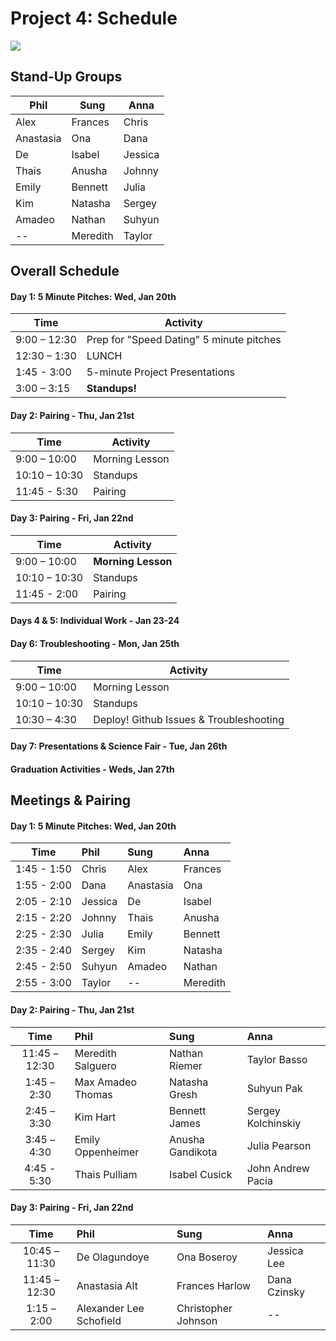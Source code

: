 # Project 4: Schedule     

![](http://i.giphy.com/hBjV49n3wy60o.gif)

## Stand-Up Groups

| Phil      | Sung     | Anna    |
|-----------|----------|---------|
| Alex      | Frances  | Chris   |
| Anastasia | Ona      | Dana    |
| De        | Isabel   | Jessica |
| Thais     | Anusha   | Johnny  |
| Emily     | Bennett  | Julia   |
| Kim       | Natasha  | Sergey  |
| Amadeo    | Nathan   | Suhyun  |
| --        | Meredith | Taylor  | 


## Overall Schedule

#### Day 1: 5 Minute Pitches: Wed, Jan 20th

| Time         | Activity                                 |
|--------------|------------------------------------------|
| 9:00 – 12:30 | Prep for "Speed Dating" 5 minute pitches |
| 12:30 – 1:30 | LUNCH                                    |
| 1:45 - 3:00  | 5-minute Project Presentations           |
| 3:00 – 3:15  | **Standups!**                            |

#### Day 2: Pairing - Thu, Jan 21st

| Time          | Activity       |
|---------------|----------------|
| 9:00 – 10:00  | Morning Lesson |
| 10:10 – 10:30 | Standups       |
| 11:45 - 5:30  | Pairing        |

#### Day 3: Pairing - Fri, Jan 22nd      

| Time          | Activity           |
|---------------|--------------------|
| 9:00 – 10:00  | **Morning Lesson** |
| 10:10 – 10:30 | Standups           |
| 11:45 - 2:00  | Pairing            |

#### Days 4 & 5: Individual Work - Jan 23-24     

#### Day 6: Troubleshooting - Mon, Jan 25th      

| Time          | Activity                                |
|---------------|-----------------------------------------|
| 9:00 – 10:00  | Morning Lesson                          |
| 10:10 – 10:30 | Standups                                |
| 10:30 – 4:30  | Deploy! Github Issues & Troubleshooting |

#### Day 7: Presentations & Science Fair - Tue, Jan 26th

#### Graduation Activities - Weds, Jan 27th

## Meetings & Pairing

#### Day 1: 5 Minute Pitches: Wed, Jan 20th

| Time         | Phil     | Sung      | Anna     |
|:------------:|:---      |:---       |:---      |
| 1:45 - 1:50  | Chris    | Alex      | Frances  |
| 1:55 - 2:00  | Dana     | Anastasia | Ona      |
| 2:05 - 2:10  | Jessica  | De        | Isabel   |
| 2:15 - 2:20  | Johnny   | Thais     | Anusha   |
| 2:25 - 2:30  | Julia    | Emily     | Bennett  |
| 2:35 - 2:40  | Sergey   | Kim       | Natasha  |
| 2:45 - 2:50  | Suhyun   | Amadeo    | Nathan   |
| 2:55 - 3:00  | Taylor   | --        | Meredith |  
      
#### Day 2: Pairing - Thu, Jan 21st

| Time          | Phil              | Sung             | Anna               |
|:-------------:|:------------------|:-----------------|:-------------------|
| 11:45 – 12:30 | Meredith Salguero | Nathan Riemer    | Taylor Basso       |
| 1:45 – 2:30   | Max Amadeo Thomas | Natasha Gresh    | Suhyun Pak         |
| 2:45 – 3:30   | Kim Hart          | Bennett James    | Sergey Kolchinskiy |
| 3:45 – 4:30   | Emily Oppenheimer | Anusha Gandikota | Julia Pearson      |
| 4:45 - 5:30   | Thais Pulliam     | Isabel Cusick    | John Andrew Pacia  |

#### Day 3: Pairing - Fri, Jan 22nd      

| Time          | Phil                    | Sung                | Anna         |
|:-------------:|:------------------------|:--------------------|:-------------|
| 10:45 – 11:30 | De Olagundoye           | Ona Boseroy         | Jessica Lee  |
| 11:45 – 12:30 | Anastasia Alt           | Frances Harlow      | Dana Czinsky |
| 1:15 – 2:00   | Alexander Lee Schofield | Christopher Johnson | --           |


